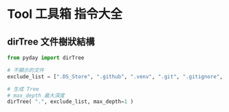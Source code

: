 # Tool 工具箱 指令大全
## dirTree 文件樹狀結構
<!-- File Tree Structure -->
```python
from pyday import dirTree

# 不顯示的文件
exclude_list = [".DS_Store", ".github", ".venv", ".git", ".gitignore", ".gitattributes", "test", "__pycache__"]

# 生成 Tree
# max_depth 最大深度
dirTree( ".", exclude_list, max_depth=1 )
```
